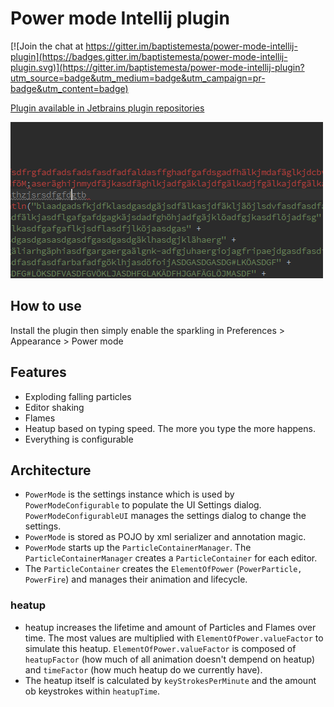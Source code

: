 Power mode Intellij plugin
======================

[![Join the chat at https://gitter.im/baptistemesta/power-mode-intellij-plugin](https://badges.gitter.im/baptistemesta/power-mode-intellij-plugin.svg)](https://gitter.im/baptistemesta/power-mode-intellij-plugin?utm_source=badge&utm_medium=badge&utm_campaign=pr-badge&utm_content=badge)

[Plugin available in Jetbrains plugin repositories](https://plugins.jetbrains.com/plugin/8251)

![Demo](/images/powerMode.gif)

How to use
---------

Install the plugin then simply enable the sparkling in Preferences > Appearance > Power mode

## Features
* Exploding falling particles
* Editor shaking
* Flames
* Heatup based on typing speed. The more you type the more happens.
* Everything is configurable

 
## Architecture

* `PowerMode` is the settings instance which is used by `PowerModeConfigurable` to populate the UI Settings dialog.
                   `PowerModeConfigurableUI` manages the settings dialog to change the settings.
*  `PowerMode` is stored as POJO by xml serializer and annotation magic.
*  `PowerMode` starts up the `ParticleContainerManager`. The `ParticleContainerManager` creates a `ParticleContainer` for each editor.
* The `ParticleContainer` creates the `ElementOfPower` (`PowerParticle, PowerFire`) and manages their animation and lifecycle. 

### heatup

* heatup increases the lifetime and amount of Particles and Flames over time. The most values are multiplied with `ElementOfPower.valueFactor` to simulate this heatup.
`ElementOfPower.valueFactor` is composed of `heatupFactor` (how much of all animation doesn't dempend on heatup) and `timeFactor` (how much heatup do we currently have).
* The heatup itself is calculated by `keyStrokesPerMinute` and the amount ob keystrokes within `heatupTime`.
